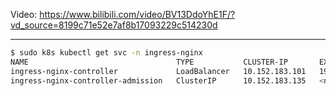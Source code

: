Video: https://www.bilibili.com/video/BV13DdoYhE1F/?vd_source=8199c71e52e7af8b17093229c514230d

---

```bash
$ sudo k8s kubectl get svc -n ingress-nginx
NAME                                 TYPE           CLUSTER-IP       EXTERNAL-IP     PORT(S)                      AGE
ingress-nginx-controller             LoadBalancer   10.152.183.101   192.168.1.200   80:30236/TCP,443:32580/TCP   10d
ingress-nginx-controller-admission   ClusterIP      10.152.183.135   <none>          443/TCP                      10d
```